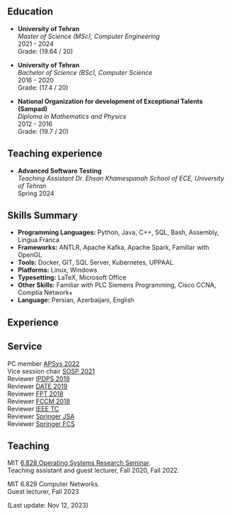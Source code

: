 ## Education

- **University of Tehran**  
  _Master of Science (MSc), Computer Engineering_  
  2021 - 2024  
  Grade: (19.64 / 20)

- **University of Tehran**  
  _Bachelor of Science (BSc), Computer Science_  
  2016 - 2020  
  Grade: (17.4 / 20)

- **National Organization for development of Exceptional Talents (Sampad)**  
  _Diploma in Mathematics and Physics_  
  2012 - 2016  
  Grade: (19.7 / 20)

## Teaching experience

- **Advanced Software Testing**  
  _Teaching Assistant_
  _Dr. Ehsan Khamespanah_
  _School of ECE, University of Tehran_  
  Spring 2024  



## Skills Summary

- **Programming Languages:** Python, Java, C++, SQL, Bash, Assembly, Lingua Franca
- **Frameworks:** ANTLR, Apache Kafka, Apache Spark, Familiar with OpenGL
- **Tools:** Docker, GIT, SQL Server, Kubernetes, UPPAAL
- **Platforms:** Linux, Windows
- **Typesetting:** LaTeX, Microsoft Office
- **Other Skills:** Familiar with PLC Siemens Programming, Cisco CCNA, Comptia Network+
- **Language:** Persian, Azerbaijani, English


## Experience


## Service  

PC member [APSys 2022](https://apsys2022.comp.nus.edu.sg/organization.html)<br>
Vice session chair [SOSP 2021](https://sosp2021.mpi-sws.org/program.html)<br>
Reviewer [IPDPS 2019](http://www.ipdps.org/ipdps2019/2019-.html)<br>
Reviewer [DATE 2019](https://past.date-conference.com/proceedings-archive/2019/)<br>
Reviewer [FPT 2018](http://www.fpt18.sakura.ne.jp/)<br>
Reviewer [FCCM 2018](http://www.fccm.org/past/2018/)<br>
Reviewer [IEEE TC](https://www.computer.org/csdl/journal/tc)<br>
Reviewer [Springer JSA](https://www.sciencedirect.com/journal/journal-of-systems-architecture)<br>
Reviewer [Springer FCS](https://www.springer.com/journal/11704)<br>

## Teaching

MIT [6.828 Operating Systems Research Seminar](https://abelay.github.io/6828seminar/index.html).<br>
Teaching assistant and guest lecturer, Fall 2020, Fall 2022.

MIT 6.829 Computer Networks.<br>
Guest lecturer, Fall 2023

(Last update: Nov 12, 2023)
